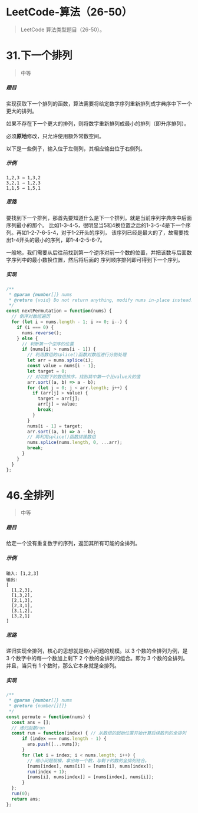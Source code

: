 # LeetCode-算法（26-50）

> LeetCode 算法类型题目（26-50）。

# 31.下一个排列

> 中等

##### 题目

实现获取下一个排列的函数，算法需要将给定数字序列重新排列成字典序中下一个更大的排列。

如果不存在下一个更大的排列，则将数字重新排列成最小的排列（即升序排列）。

必须**原地**修改，只允许使用额外常数空间。

以下是一些例子，输入位于左侧列，其相应输出位于右侧列。

##### 示例
```
1,2,3 → 1,3,2
3,2,1 → 1,2,3
1,1,5 → 1,5,1
```

##### 思路
要找到下一个排列，那首先要知道什么是下一个排列。就是当前序列字典序中后面序列最小的那个。
比如1-3-4-5，很明显当5和4换位置之后的1-3-5-4是下一个序列。再如1-2-7-6-5-4，对于1-2开头的序列，
该序列已经是最大的了，故需要找出1-4开头的最小的序列，即1-4-2-5-6-7。

一般地，我们需要从后往前找到第一个逆序对前一个数的位置，并把该数与后面数字序列中的最小数换位置，然后将后面的
序列顺序排列即可得到下一个序列。

##### 实现

```javascript
/**
 * @param {number[]} nums
 * @return {void} Do not return anything, modify nums in-place instead.
 */
const nextPermutation = function(nums) {
  // 倒序对数组遍历
  for (let i = nums.length - 1; i >= 0; i--) {
    if (i === 0) {
      nums.reverse();
    } else {
      // 判断第一个逆序的位置
      if (nums[i] > nums[i - 1]) {
        // 利用数组的splice()函数对数组进行分割处理
        let arr = nums.splice(i);
        const value = nums[i - 1];
        let target = 0;
        // 对切割下的数组排序，找到其中第一个比value大的值
        arr.sort((a, b) => a - b);
        for (let j = 0; j < arr.length; j++) {
          if (arr[j] > value) {
            target = arr[j];
            arr[j] = value;
            break;
          } 
        } 
        nums[i - 1] = target;
        arr.sort((a, b) => a - b);
        // 再利用splice()函数拼接数组
        nums.splice(nums.length, 0, ...arr);
        break;
      } 
    }
  }
};
```

# 46.全排列

> 中等

##### 题目

给定一个没有重复数字的序列，返回其所有可能的全排列。

##### 示例
```
输入: [1,2,3]
输出:
[
  [1,2,3],
  [1,3,2],
  [2,1,3],
  [2,3,1],
  [3,1,2],
  [3,2,1]
]
```

##### 思路
递归实现全排列，核心的思想就是缩小问题的规模。以 3 个数的全排列为例，是 3 个数字中的每一个数加上剩下
 2 个数的全排列的组合。即为 3 个数的全排列。并且，当只有 1 个数时，那么它本身就是全排列。

##### 实现

```javascript
/**
 * @param {number[]} nums
 * @return {number[][]}
 */
const permute = function(nums) {
  const ans = [];
  // 递归函数run
  const run = function(index) { // 从数组的起始位置开始计算后续数列的全排列
      if (index === nums.length - 1) {
        ans.push([...nums]);
      }
      for (let i = index; i < nums.length; i++) {
        // 缩小问题规模，拿出每一个数，与剩下的数的全排列结合。
        [nums[index], nums[i]] = [nums[i], nums[index]];
        run(index + 1);
        [nums[i], nums[index]] = [nums[index], nums[i]];
      } 
  };
  run(0);
  return ans;
};
```

